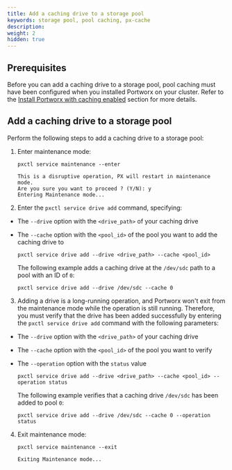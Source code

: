 ```yaml
---
title: Add a caching drive to a storage pool
keywords: storage pool, pool caching, px-cache
description:
weight: 2
hidden: true
---
```


## Prerequisites

Before you can add a caching drive to a storage pool, pool caching must have been configured when you installed Portworx on your cluster. Refer to the [Install Portworx with caching enabled](/concepts/pool-caching/#install-portworx-with-caching-enabled) section for more details.

## Add a caching drive to a storage pool

Perform the following steps to add a caching drive to a storage pool:

1. Enter maintenance mode:

    ```text
    pxctl service maintenance --enter
    ```

    ```output
    This is a disruptive operation, PX will restart in maintenance mode.
    Are you sure you want to proceed ? (Y/N): y
    Entering Maintenance mode...
    ```

2. Enter the `pxctl service drive add` command, specifying:

  * The `--drive` option with the `<drive_path>` of your caching drive
  * The `--cache` option with the `<pool_id>` of the pool you want to add the caching drive to

    `pxctl service drive add --drive <drive_path> --cache <pool_id>`

    The following example adds a caching drive at the `/dev/sdc` path to a pool with an ID of `0`:

    ```text
    pxctl service drive add --drive /dev/sdc --cache 0
    ```

3. Adding a drive is a long-running operation, and Portworx won't exit from the maintenance mode while the operation is still running. Therefore, you must verify that the drive has been added successfully by entering the `pxctl service drive add` command with the following parameters:

  * The `--drive` option with the `<drive_path>` of your caching drive
  * The `--cache` option with the `<pool_id>` of the pool you want to verify
  * The `--operation` option with the `status` value

    `pxctl service drive add --drive <drive_path> --cache <pool_id> --operation status`

    The following example verifies that a caching drive `/dev/sdc` has been added to pool `0`:
    ```terminal
    pxctl service drive add --drive /dev/sdc --cache 0 --operation status
    ```
    <!--
      Need sample output
    -->

4. Exit maintenance mode:

    ```text
    pxctl service maintenance --exit
    ```

    ```output
    Exiting Maintenance mode...
    ```
